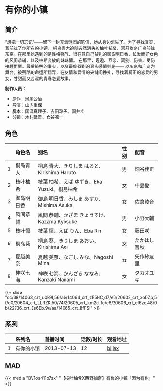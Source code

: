 # 有你的小镇


## 简介

“想把一切忘记”——留下一封充满谜团的笔信，她从身边消失了。为了寻找真实，我前往了你所在的小镇。
桐岛青大追随突然消失的柚叶枝希，离开故乡广岛前往东京。在那里她遇到的是性格强气、很在意自己贫乳的御岛明日香，长发而好女色的风间恭辅、以及柚希奔放的妹妹懔。
在那里，邂逅、互恋、离别、伤害、受伤接踵而至。最后挑明的事实，以及最终找到的真实感情则是——
以东京和广岛为舞台，被残酷的命运所翻弄，在友情和爱情的夹缝间挣扎，寻找着真正的恋爱的男女，甘甜而又苦涩的青春恋爱故事。

**制作人员：**
- 原作：濑尾公治
- 导演：山内重保
- 脚本：国泽真理子、吉田玲子、国井桂
- 分镜：木村延景、仓谷凉一

## 角色

|     |   角色名   |   别名  | 性别 |  配音  |
|:--- |:------  |:----      |:---  |:--   |
| 1 | 桐岛青大 | 桐島 青大、きりしま はると、Kirishima Haruto | 男 | 細谷佳正 |
| 2 | 枝叶柚希 | 枝葉 柚希、えば ゆずき、Eba Yuzuki、桐島柚希 | 女 | 中島愛 |
| 3 | 御岛明日香 | 御島 明日香、みしま あすか、Mishima Asuka | 女 | 佐倉綾音 |
| 4 | 风间恭辅 | 風間 恭輔、かざま きょうすけ、Kazama Kyōsuke | 男 | 小野大輔 |
| 5 | 枝叶懔 | 枝葉 懍、えば りん、Eba Rin | 女 | 藤田咲 |
| 6 | 桐岛葵 | 桐島 葵、きりしま あおい、Kirishima Aoi | 女 | たかはし智秋 |
| 7 | 夏越美奈 | 夏越 美奈、なごし みな、Nagoshi Mina | 女 | 矢作紗友里 |
| 8 | 神咲七海 | 神咲 七海、かんざき ななみ、Kanzaki Nanami | 女 | タカオユキ |

{{< slide "cc/38/14063_crt_u0k9I,56/ab/14064_crt_zE5HC,d7/e6/20603_crt_xoDZp,5f/e0/20604_crt_LLRZK,50/74/20605_crt_km2ci,fc/c8/20606_crt_eI6zc,48/0b/22736_crt_Es6Eb,9e/aa/14065_crt_BfFSj" >}}

## 系列

|     |   系列名   |   首播时间  | 话数/时长  | 观看地址 |
|:---  |:------    |:----      |:---       |:---  |
| 1 | 有你的小镇 | 2013-07-13 | 12 |  [bljiex](https://svip.bljiex.cc/?wd=有你的小镇)  |


## MAD

{{< media  "BV1os411o7sx"
"【枝叶柚希X西野加奈】有你的小镇「因为有你」"  >}}
